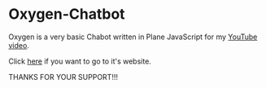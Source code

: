 # Oxygen-Chatbot
Oxygen is a very basic Chabot written in Plane JavaScript for my [YouTube video](https://youtu.be/AuThE5bxpDE).

Click [here](https://light-lens.github.io/Oxygen-Chatbot) if you want to go to it's website.

THANKS FOR YOUR SUPPORT!!!
